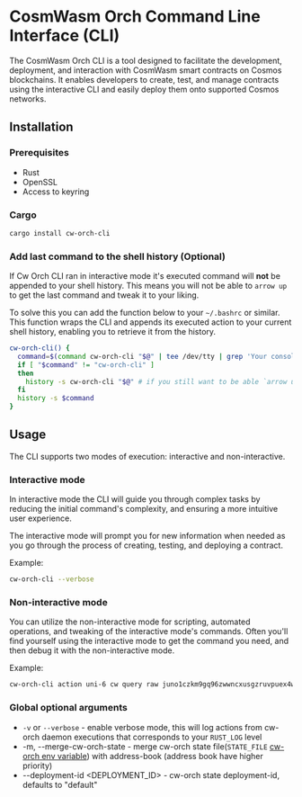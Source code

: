 # CosmWasm Orch Command Line Interface (CLI)

The CosmWasm Orch CLI is a tool designed to facilitate the development, deployment, and interaction with CosmWasm smart contracts on Cosmos blockchains. It enables developers to create, test, and manage contracts using the interactive CLI and easily deploy them onto supported Cosmos networks.

## Installation

### Prerequisites

- Rust
- OpenSSL
- Access to keyring

### Cargo

```bash
cargo install cw-orch-cli
```

### Add last command to the shell history (Optional)

If Cw Orch CLI ran in interactive mode it's executed command will **not** be appended to your shell history. This means you will not be able to `arrow up` to get the last command and tweak it to your liking.

To solve this you can add the function below to your `~/.bashrc` or similar.
This function wraps the CLI and appends its executed action to your current shell history, enabling you to retrieve it from the history.

```bash
cw-orch-cli() {
  command=$(command cw-orch-cli "$@" | tee /dev/tty | grep 'Your console command' | cut -f2- -d':')
  if [ "$command" != "cw-orch-cli" ]
  then
    history -s cw-orch-cli "$@" # if you still want to be able `arrow up` to the original command
  fi
  history -s $command
}
```

## Usage

The CLI supports two modes of execution: interactive and non-interactive.

### Interactive mode

In interactive mode the CLI will guide you through complex tasks by reducing the initial command's complexity, and ensuring a more intuitive user experience.

The interactive mode will prompt you for new information when needed as you go through the process of creating, testing, and deploying a contract.

Example:

```bash
cw-orch-cli --verbose
```

### Non-interactive mode

You can utilize the non-interactive mode for scripting, automated operations, and tweaking of the interactive mode's commands. Often you'll find yourself using the interactive mode to get the command you need, and then debug it with the non-interactive mode.

Example:

```bash
cw-orch-cli action uni-6 cw query raw juno1czkm9gq96zwwncxusgzruvpuex4wjf4ak7lms6q698938k529q3shmfl90 contract_info
```

### Global optional arguments

- `-v` or `--verbose` - enable verbose mode, this will log actions from cw-orch daemon executions that corresponds to your `RUST_LOG` level
- -m, --merge-cw-orch-state - merge cw-orch state file(`STATE_FILE` [cw-orch env variable]) with address-book (address book have higher priority)
- --deployment-id <DEPLOYMENT_ID> - cw-orch state deployment-id, defaults to "default"

[cw-orch env variable]: ../docs/src/contracts/env-variable.md
